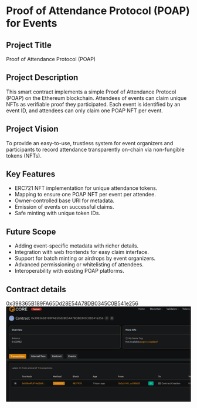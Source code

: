 # Proof of Attendance Protocol (POAP) for Events

## Project Title
Proof of Attendance Protocol (POAP)

## Project Description
This smart contract implements a simple Proof of Attendance Protocol (POAP) on the Ethereum blockchain. Attendees of events can claim unique NFTs as verifiable proof they participated. Each event is identified by an event ID, and attendees can only claim one POAP NFT per event.

## Project Vision
To provide an easy-to-use, trustless system for event organizers and participants to record attendance transparently on-chain via non-fungible tokens (NFTs).

## Key Features
- ERC721 NFT implementation for unique attendance tokens.
- Mapping to ensure one POAP NFT per event per attendee.
- Owner-controlled base URI for metadata.
- Emission of events on successful claims.
- Safe minting with unique token IDs.

## Future Scope
- Adding event-specific metadata with richer details.
- Integration with web frontends for easy claim interface.
- Support for batch minting or airdrops by event organizers.
- Advanced permissioning or whitelisting of attendees.
- Interoperability with existing POAP platforms.

## Contract details
0x398365B189FA65Dd28E54A78DB0345C0B541e256![alt text](image.png)